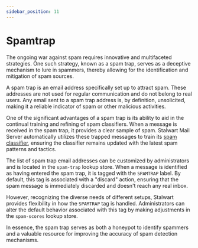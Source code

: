 ```yaml
---
sidebar_position: 11
---
```


# Spamtrap

The ongoing war against spam requires innovative and multifaceted strategies. One such strategy, known as a spam trap, serves as a deceptive mechanism to lure in spammers, thereby allowing for the identification and mitigation of spam sources.

A spam trap is an email address specifically set up to attract spam. These addresses are not used for regular communication and do not belong to real users. Any email sent to a spam trap address is, by definition, unsolicited, making it a reliable indicator of spam or other malicious activities.

One of the significant advantages of a spam trap is its ability to aid in the continual training and refining of spam classifiers. When a message is received in the spam trap, it provides a clear sample of spam. Stalwart Mail Server automatically utilizes these trapped messages to train its [spam classifier](/docs/spamfilter/classifier), ensuring the classifier remains updated with the latest spam patterns and tactics.

The list of spam trap email addresses can be customized by administrators and is located in the `spam-trap` lookup store. When a message is identified as having entered the spam trap, it is tagged with the `SPAMTRAP` label. By default, this tag is associated with a "discard" action, ensuring that the spam message is immediately discarded and doesn't reach any real inbox.

However, recognizing the diverse needs of different setups, Stalwart provides flexibility in how the `SPAMTRAP` tag is handled. Administrators can alter the default behavior associated with this tag by making adjustments in the `spam-scores` lookup store.

In essence, the spam trap serves as both a honeypot to identify spammers and a valuable resource for improving the accuracy of spam detection mechanisms.